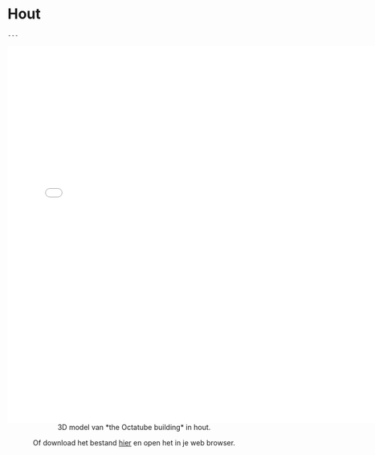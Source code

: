 # Hout

```{figure} Images/hout1.jpg
---
```


<div style="text-align: center;">
    <iframe src="../../_static/Octatube_Timber.html" width="750" height="750" frameborder="0"></iframe>
</div>

<center>3D model van *the Octatube building* in hout.

Of download het bestand [hier](../../_static/Octatube_Timber.html) en open het in je web browser.</center>

